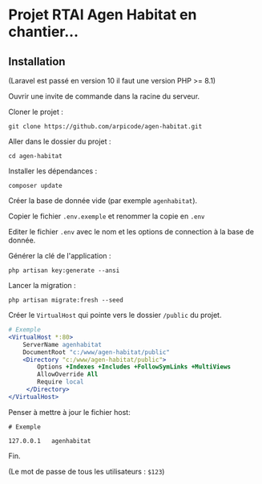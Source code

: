 # Projet RTAI Agen Habitat en chantier...

## Installation

(Laravel est passé en version 10 il faut une version PHP >= 8.1)

Ouvrir une invite de commande dans la racine du serveur.

Cloner le projet :

```
git clone https://github.com/arpicode/agen-habitat.git
```

Aller dans le dossier du projet :

```
cd agen-habitat
```

Installer les dépendances :

```
composer update
```

Créer la base de donnée vide (par exemple `agenhabitat`).

Copier le fichier `.env.exemple` et renommer la copie en `.env`

Editer le fichier `.env` avec le nom et les options de connection à la base de donnée.

Générer la clé de l'application :

```
php artisan key:generate --ansi
```

Lancer la migration :

```
php artisan migrate:fresh --seed
```

Créer le `VirtualHost` qui pointe vers le dossier `/public` du projet.

```apache
# Exemple
<VirtualHost *:80>
	ServerName agenhabitat
	DocumentRoot "c:/www/agen-habitat/public"
	<Directory "c:/www/agen-habitat/public">
        Options +Indexes +Includes +FollowSymLinks +MultiViews
        AllowOverride All
        Require local
     </Directory>
</VirtualHost>
```

Penser à mettre à jour le fichier host:

```
# Exemple

127.0.0.1   agenhabitat
```

Fin.

(Le mot de passe de tous les utilisateurs : `$123`)
